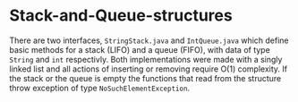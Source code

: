 # Stack-and-Queue-structures

There are two interfaces, `StringStack.java` and `IntQueue.java` which define basic methods for a stack (LIFO) and a queue (FIFO), with data of type `String` and `int` respectivly. Both implementations were made with a singly linked list and all actions of inserting or removing require O(1) complexity. If the stack or the queue is empty the functions that read from the structure throw exception of type `NoSuchElementException`.


